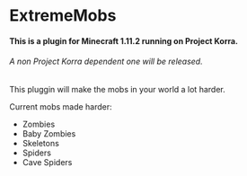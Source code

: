 # ExtremeMobs
#### This is a plugin for Minecraft 1.11.2 running on Project Korra.
###### A non Project Korra dependent one will be released.


This pluggin will make the mobs in your world a lot harder.

Current mobs made harder:
* Zombies
* Baby Zombies
* Skeletons
* Spiders
* Cave Spiders
